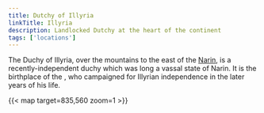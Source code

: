 ```yaml
---
title: Dutchy of Illyria
linkTitle: Illyria
description: Landlocked Dutchy at the heart of the continent
tags: ['locations']
---
```


The Duchy of Illyria, over the mountains to the east of the [Narin](/pages/Narin), is a recently-independent duchy which was long a vassal state of Narin. It is the birthplace of the , who campaigned for Illyrian independence in the later years of his life.

{{< map target=835,560 zoom=1 >}}